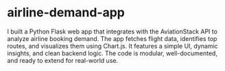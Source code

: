 # airline-demand-app
I built a Python Flask web app that integrates with the AviationStack API to analyze airline booking demand. The app fetches flight data, identifies top routes, and visualizes them using Chart.js. It features a simple UI, dynamic insights, and clean backend logic. The code is modular, well-documented, and ready to extend for real-world use.
